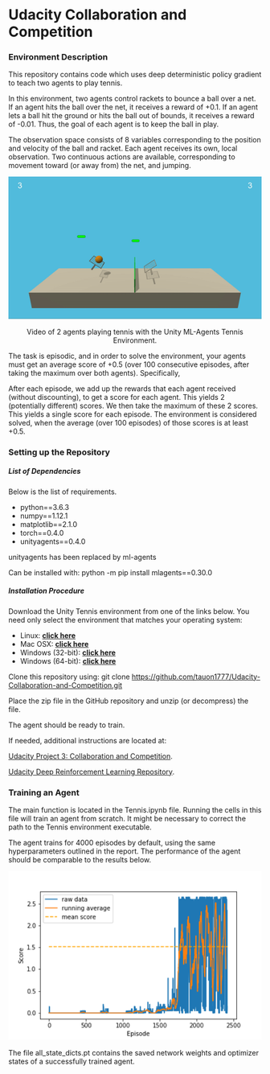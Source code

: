 

# Udacity Collaboration and Competition

### Environment Description

This repository contains code which uses deep deterministic policy gradient to teach two agents to play tennis.

In this environment, two agents control rackets to bounce a ball over a net. If an agent hits the ball over the net, it receives a reward of +0.1. If an agent lets a ball hit the ground or hits the ball out of bounds, it receives a reward of -0.01. Thus, the goal of each agent is to keep the ball in play.

The observation space consists of 8 variables corresponding to the position and velocity of the ball and racket. Each agent receives its own, local observation. Two continuous actions are available, corresponding to movement toward (or away from) the net, and jumping.

<p align="center">
<!---  <img src="./assets/tennis.png" width="600"/> -->
  <img src="./assets/42135623-e770e354-7d12-11e8-998d-29fc74429ca2.gif" width="600"/>
  
</p>

<p align="center">
Video of 2 agents playing tennis with the Unity ML-Agents Tennis Environment.
</p>

The task is episodic, and in order to solve the environment, your agents must get an average score of +0.5 (over 100 consecutive episodes, after taking the maximum over both agents). Specifically,

After each episode, we add up the rewards that each agent received (without discounting), to get a score for each agent. This yields 2 (potentially different) scores. We then take the maximum of these 2 scores.
This yields a single score for each episode.
The environment is considered solved, when the average (over 100 episodes) of those scores is at least +0.5.

### Setting up the Repository

##### List of Dependencies

Below is the list of requirements.
<ul>
<li> python==3.6.3 </li>
<li> numpy==1.12.1 </li>
<li> matplotlib==2.1.0 </li>
<li> torch==0.4.0 </li>
<li> unityagents==0.4.0 </li>
</ul>

unityagents has been replaced by ml-agents

Can be installed with:
python -m pip install mlagents==0.30.0

##### Installation Procedure
Download the Unity Tennis environment from one of the links below. You need only select the environment that matches your operating system:

- Linux: **[click here](https://s3-us-west-1.amazonaws.com/udacity-drlnd/P3/Tennis/Tennis_Linux.zip)**
- Mac OSX: **[click here](https://s3-us-west-1.amazonaws.com/udacity-drlnd/P3/Tennis/Tennis.app.zip)**
- Windows (32-bit): **[click here](https://s3-us-west-1.amazonaws.com/udacity-drlnd/P3/Tennis/Tennis_Windows_x86.zip)**
- Windows (64-bit): **[click here](https://s3-us-west-1.amazonaws.com/udacity-drlnd/P3/Tennis/Tennis_Windows_x86_64.zip)**

Clone this repository using: git clone https://github.com/tauon1777/Udacity-Collaboration-and-Competition.git

Place the zip file in the GitHub repository and unzip (or decompress) the file.

The agent should be ready to train.

If needed, additional instructions are located at:

[Udacity Project 3: Collaboration and Competition](https://github.com/udacity/deep-reinforcement-learning/tree/master/p3_collab-compet).

[Udacity Deep Reinforcement Learning Repository](https://github.com/udacity/deep-reinforcement-learning#dependencies).

### Training an Agent

The main function is located in the Tennis.ipynb file. Running the cells in this file will train an agent from scratch. It might be necessary to correct the path to the Tennis environment executable.

The agent trains for 4000 episodes by default, using the same hyperparameters outlined in the report. The performance of the agent should be comparable to the results below.

<p align="center">
  <img src="./assets/DDPG_scores.png" width="600"/>
</p>

The file all_state_dicts.pt contains the saved network weights and optimizer states of a successfully trained agent.
